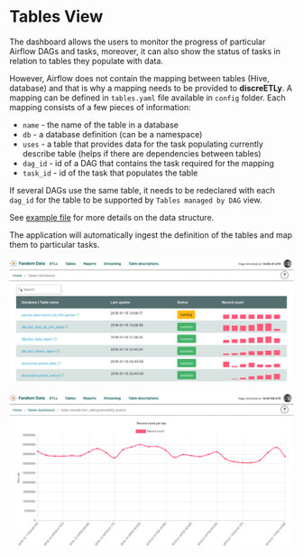 # Tables View

The dashboard allows the users to monitor the progress of particular Airflow DAGs and
tasks, moreover, it can also show the status of tasks in relation to tables they populate
with data.

However, Airflow does not contain the mapping between tables (Hive, database) and that is
why a mapping needs to be provided to **discreETLy**. A mapping can be defined in
`tables.yaml` file available in `config` folder. Each mapping consists of a few pieces of information:

- `name` - the name of the table in a database
- `db` - a database definition (can be a namespace)
- `uses` - a table that provides data for the task populating currently describe table (helps if there are dependencies between tables)
- `dag_id` - id of a DAG that contains the task required for the mapping
- `task_id` - id of the task that populates the table


If several DAGs use the same table, it needs to be redeclared with each `dag_id` for the table to be supported by `Tables managed by DAG` view.  
 
See [example file](tables.yaml.template) for more details on the data structure. 

The application will automatically ingest the definition of the tables and map them to particular tasks.

![tables list](tables_list.png)

![table detailed view](table_details.png)